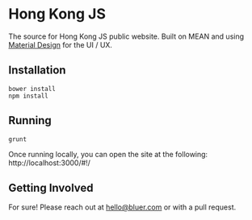 # Hong Kong JS

The source for Hong Kong JS public website. Built on MEAN and using [Material Design](https://github.com/angular/material) for the UI / UX.

## Installation

	bower install
	npm install

## Running

	grunt

Once running locally, you can open the site at the following: http://localhost:3000/#!/

## Getting Involved

For sure! Please reach out at hello@bluer.com or with a pull request.
